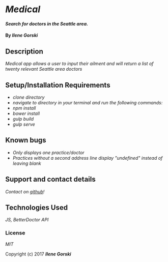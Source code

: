 
# _Medical_

#### _Search for doctors in the Seattle area._

#### By _**Ilene Gorski**_

## Description

_Medical app allows a user to input their ailment and will return a list of twenty relevant Seattle area doctors_

## Setup/Installation Requirements

* _clone directory_
* _navigate to directory in your terminal and run the following commands:_
* _npm install_
* _bower install_
* _gulp build_
* _gulp serve_

## Known bugs

* _Only displays one practice/doctor_
* _Practices without a second address line display "undefined" instead of leaving blank_


## Support and contact details

_Contact on [github](https://github.com/eyelean7)!_

## Technologies Used

_JS, BetterDoctor API_

### License

*MIT*

Copyright (c) 2017 **_Ilene Gorski_**
